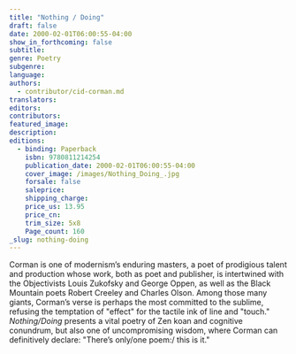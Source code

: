 ```yaml
---
title: "Nothing / Doing"
draft: false
date: 2000-02-01T06:00:55-04:00
show_in_forthcoming: false
subtitle:
genre: Poetry
subgenre:
language:
authors:
  - contributor/cid-corman.md
translators:
editors:
contributors:
featured_image:
description:
editions:
  - binding: Paperback
    isbn: 9780811214254
    publication_date: 2000-02-01T06:00:55-04:00
    cover_image: /images/Nothing_Doing_.jpg
    forsale: false
    saleprice:
    shipping_charge:
    price_us: 13.95
    price_cn:
    trim_size: 5x8
    Page_count: 160
_slug: nothing-doing
---
```


Corman is one of modernism’s enduring masters, a poet of prodigious talent and production whose work, both as poet and publisher, is intertwined with the Objectivists Louis Zukofsky and George Oppen, as well as the Black Mountain poets Robert Creeley and Charles Olson. Among those many giants, Corman’s verse is perhaps the most committed to the sublime, refusing the temptation of "effect" for the tactile ink of line and "touch." _Nothing/Doing_ presents a vital poetry of Zen koan and cognitive conundrum, but also one of uncompromising wisdom, where Corman can definitively declare: "There’s only/one poem:/ this is it."

